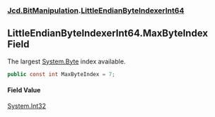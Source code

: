 ### [Jcd.BitManipulation](Jcd.BitManipulation.md 'Jcd.BitManipulation').[LittleEndianByteIndexerInt64](Jcd.BitManipulation.LittleEndianByteIndexerInt64.md 'Jcd.BitManipulation.LittleEndianByteIndexerInt64')

## LittleEndianByteIndexerInt64.MaxByteIndex Field

The largest [System.Byte](https://docs.microsoft.com/en-us/dotnet/api/System.Byte 'System.Byte') index available.

```csharp
public const int MaxByteIndex = 7;
```

#### Field Value
[System.Int32](https://docs.microsoft.com/en-us/dotnet/api/System.Int32 'System.Int32')